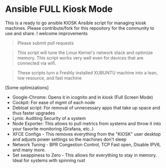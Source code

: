 # Ansible FULL Kiosk Mode 

This is a ready to go ansible KIOSK Ansible script for managing kiosk machines. Please contribute/fork for this repository for the community to use and share. I welcome improvements

> Please submit pull requests 

> This script will tune the Linux Kernel's network stack and optimize memory. This script works very well even for devices that are connected via wifi.

> These scripts turn a Freshly installed XUBUNTU machine into a lean, low resource, and fast machine 

[Some optimizations]
  - Google-Chrome: Opens it in icognito and in kiosk (Full Screen Mode)
  - Cockpit: For ease of mgmt of each node
  - Debloat script: For removal of unnecessary apps that take up space and thus faster upgrades 
  - Lynis: Auditing Security of a system 
  - Node Exporter: This allows to pull metrics from systems and throw it into your favorite monitoring (Grafana, etc..) 
  - XFCE Configs - This removes everything from the "KIOSK" user desktop and adjusts power settings so the machines don't sleep
  - Network Tuning - BPR Congestion Control, TCP Fast open, Disable IPV6, and many more. 
  - Set swappiness to Zero - This allows for everything to stay in memory. Ideal for systems with spinning rust
